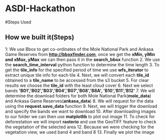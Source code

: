 # ASDI-Hackathon

#Steps Used
## How we built it(Steps)
1: We use Bbox to get co-ordinates of the Mole National Park and Ankasa Game Reserves from **http://bboxfinder.com**, once we get the **xMin, yMin and xMax, yMax** we can then pass it in the **search_bbox** function 
2. We use the **search_time_interval** python function to determine the time length
3. To get the **tile_info** for the specified period of time we use **wfs_iterator** to extract unique tile info for each tile
4. Next, we will convert each **tile_id** obtained to a **tile_name** to be accessed from the s3 bucket
5. For clear results we choose the **tile_id** with the least cloud cover
6. Next we select bands **'B01','B02','B03','B04','B07','B08','B8A', 'B10','B11','B12'** 
7. We will determine the download folders for both Mole National Park(**mole_data**) and Ankasa Game Reserves(**ankasa_data**)
8. We will request for the data using the **request.save_data** function
9. Next, we will trigger the download and specify the bands we want to download
10. After downloading images to our folder we can then use **matplotlib** to plot out image
11. To check for deforestation we will import **rasterio** and use the GeoTIFF feature to check the vegetation of the selected area
12. Because we were checking for the vegetation view, we used band 4 and band 8 
13. Finally we plot the image 
